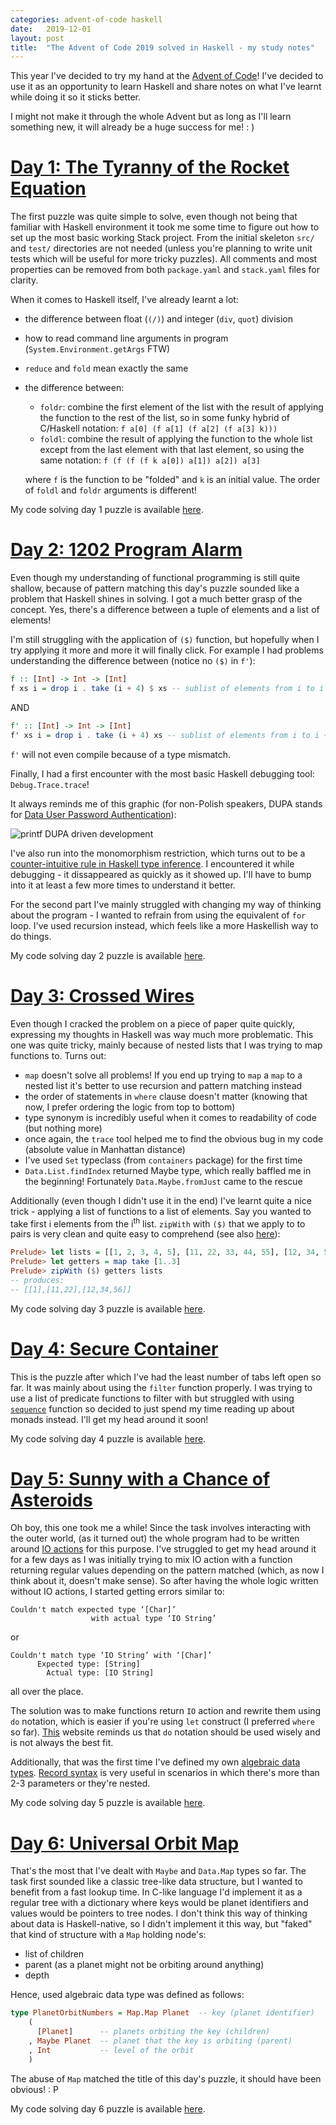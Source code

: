 ```yaml
---
categories: advent-of-code haskell
date:   2019-12-01
layout: post
title:  "The Advent of Code 2019 solved in Haskell - my study notes"
---
```


This year I've decided to try my hand at the [Advent of Code](https://adventofcode.com)!
I've decided to use it as an opportunity to learn Haskell and share notes on what I've learnt while doing it so it sticks better.

I might not make it through the whole Advent but as long as I'll learn something new, it will already be a huge success for me! : )

# [Day 1: The Tyranny of the Rocket Equation](https://adventofcode.com/2019/day/1)

The first puzzle was quite simple to solve, even though not being that familiar with Haskell 
environment it took me some time to figure out how to set up the most basic working Stack project.
From the initial skeleton `src/` and `test/` directories are not needed
(unless you're planning to write unit tests which will be useful for more tricky puzzles).
All comments and most properties can be removed from both `package.yaml` and `stack.yaml` files for clarity.

When it comes to Haskell itself, I've already learnt a lot:

- the difference between float (`(/)`) and integer (`div`, `quot`) division
- how to read command line arguments in program (`System.Environment.getArgs` FTW)
- `reduce` and `fold` mean exactly the same
- the difference between:
    - `foldr`: combine the first element of the list with the result of applying the function to the rest of the list, so in some funky hybrid of C/Haskell notation: `f a[0] (f a[1] (f a[2] (f a[3] k)))`
    - `foldl`: combine the result of applying the function to the whole list except from the last element with that last element, so using the same notation: `f (f (f (f k a[0]) a[1]) a[2]) a[3]`

    where `f` is the function to be "folded" and `k` is an initial value. The order of `foldl` and `foldr` arguments is different!

My code solving day 1 puzzle is available [here](https://github.com/mjarosie/advent-of-code-2019/tree/master/day-1).

# [Day 2: 1202 Program Alarm](https://adventofcode.com/2019/day/2)

Even though my understanding of functional programming is still quite shallow, because of pattern matching this day's puzzle sounded like a problem that Haskell shines in solving. I got a much better grasp of the concept. Yes, there's a difference between a tuple of elements and a list of elements!

I'm still struggling with the application of `($)` function, but hopefully when I try applying it more and more it will finally click.
For example I had problems understanding the difference between (notice no `($)` in `f'`):

```haskell
f :: [Int] -> Int -> [Int]
f xs i = drop i . take (i + 4) $ xs -- sublist of elements from i to i + 4
```

AND

```haskell
f' :: [Int] -> Int -> [Int]
f' xs i = drop i . take (i + 4) xs -- sublist of elements from i to i + 4
```

`f'` will not even compile because of a type mismatch.

Finally, I had a first encounter with the most basic Haskell debugging tool: `Debug.Trace.trace`!

It always reminds me of this graphic (for non-Polish speakers, DUPA stands for [Data User Password Authentication](https://www.wykop.pl/wpis/8245694/dupa-debugging-kazdy-pewnie-z-nas-przynajmniej-raz/)):

![printf DUPA driven development](/assets/2019-12-01-advent-of-code-2019/debugging.jpg)

I've also run into the monomorphism restriction, which turns out to be a [counter-intuitive rule in Haskell type inference](https://wiki.haskell.org/Monomorphism_restriction). I encountered it while debugging - it dissappeared as quickly as it showed up. I'll have to bump into it at least a few more times to understand it better.

For the second part I've mainly struggled with changing my way of thinking about the program - I wanted to refrain from using the equivalent of `for` loop. I've used recursion instead, which feels like a more Haskellish way to do things.

My code solving day 2 puzzle is available [here](https://github.com/mjarosie/advent-of-code-2019/tree/master/day-2).

# [Day 3: Crossed Wires](https://adventofcode.com/2019/day/3)

Even though I cracked the problem on a piece of paper quite quickly, expressing my thoughts in Haskell was way much more problematic. This one was quite tricky, mainly because of nested lists that I was trying to map functions to. Turns out:

- `map` doesn't solve all problems! If you end up trying to `map` a `map` to a nested list it's better to use recursion and pattern matching instead
- the order of statements in `where` clause doesn't matter (knowing that now, I prefer ordering the logic from top to bottom)
- type synonym is incredibly useful when it comes to readability of code (but nothing more)
- once again, the `trace` tool helped me to find the obvious bug in my code (absolute value in Manhattan distance)
- I've used `Set` typeclass (from `containers` package) for the first time
- `Data.List.findIndex` returned Maybe type, which really baffled me in the beginning! Fortunately `Data.Maybe.fromJust` came to the rescue

Additionally (even though I didn't use it in the end) I've learnt quite a nice trick - applying a list of functions to a list of elements. Say you wanted to take first i elements from the i<sup>th</sup> list. `zipWith` with `($)` that we apply to to pairs is very clean and quite easy to comprehend (see also [here](https://stackoverflow.com/a/12124107/3088888)):

```haskell
Prelude> let lists = [[1, 2, 3, 4, 5], [11, 22, 33, 44, 55], [12, 34, 56, 78, 90]]
Prelude> let getters = map take [1..3]
Prelude> zipWith ($) getters lists
-- produces:
-- [[1],[11,22],[12,34,56]]
```

My code solving day 3 puzzle is available [here](https://github.com/mjarosie/advent-of-code-2019/tree/master/day-3).

# [Day 4: Secure Container](https://adventofcode.com/2019/day/4)

This is the puzzle after which I've had the least number of tabs left open so far. It was mainly about using the `filter` function properly. I was trying to use a list of predicate functions to filter with but struggled with using [`sequence`](https://hackage.haskell.org/package/base-4.12.0.0/docs/Prelude.html#v:sequence) function so decided to just spend my time reading up about monads instead. I'll get my head around it soon!

My code solving day 4 puzzle is available [here](https://github.com/mjarosie/advent-of-code-2019/tree/master/day-4).

# [Day 5: Sunny with a Chance of Asteroids](https://adventofcode.com/2019/day/5)

Oh boy, this one took me a while! Since the task involves interacting with the outer world, (as it turned out) the whole program had to be written around [IO actions](https://en.wikibooks.org/wiki/Haskell/Simple_input_and_output) for this purpose. I've struggled to get my head around it for a few days as I was initially trying to mix IO action with a function returning regular values depending on the pattern matched (which, as now I think about it, doesn't make sense). So after having the whole logic written without IO actions, I started getting errors similar to:

```
Couldn't match expected type ‘[Char]’
                  with actual type ‘IO String’
```

or

```
Couldn't match type ‘IO String’ with ‘[Char]’
      Expected type: [String]
        Actual type: [IO String]
```

all over the place.

The solution was to make functions return `IO` action and rewrite them using `do` notation, which is easier if you're using `let` construct (I preferred `where` so far). [This](https://wiki.haskell.org/Do_notation_considered_harmful) website reminds us that `do` notation should be used wisely and is not always the best fit.

Additionally, that was the first time I've defined my own [algebraic data types](https://www.schoolofhaskell.com/school/starting-with-haskell/introduction-to-haskell/2-algebraic-data-types#algebraic-data-types-in-general). [Record syntax](http://learnyouahaskell.com/making-our-own-types-and-typeclasses#record-syntax) is very useful in scenarios in which there's more than 2-3 parameters or they're nested.

My code solving day 5 puzzle is available [here](https://github.com/mjarosie/advent-of-code-2019/tree/master/day-5).

# [Day 6: Universal Orbit Map](https://adventofcode.com/2019/day/6)

That's the most that I've dealt with `Maybe` and `Data.Map` types so far. The task first sounded like a classic tree-like data structure, but I wanted to benefit from a fast lookup time. In C-like language I'd implement it as a regular tree with a dictionary where keys would be planet identifiers and values would be pointers to tree nodes. I don't think this way of thinking about data is Haskell-native, so I didn't implement it this way, but "faked" that kind of structure with a `Map` holding node's:

- list of children
- parent (as a planet might not be orbiting around anything)
- depth

Hence, used algebraic data type was defined as follows:

```haskell
type PlanetOrbitNumbers = Map.Map Planet  -- key (planet identifier)
    (
      [Planet]      -- planets orbiting the key (children)
    , Maybe Planet  -- planet that the key is orbiting (parent)
    , Int           -- level of the orbit
    )
```

The abuse of `Map` matched the title of this day's puzzle, it should have been obvious! : P

My code solving day 6 puzzle is available [here](https://github.com/mjarosie/advent-of-code-2019/tree/master/day-6).